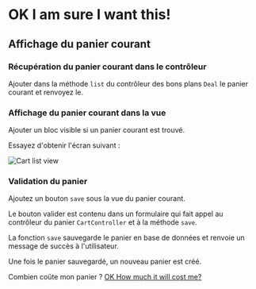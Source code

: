 OK I am sure I want this!
=========================

Affichage du panier courant
--

### Récupération du panier courant dans le contrôleur

Ajouter dans la méthode <code>list</code> du contrôleur des bons plans <code>Deal</code> le panier courant et renvoyez le.

### Affichage du panier courant dans la vue

Ajouter un bloc visible si un panier courant est trouvé.

Essayez d'obtenir l'écran suivant :

![Cart list view](https://raw2.github.com/larpomatic/larpo-deals/master/hands-on/img/cart_current_cart.png)

### Validation du panier

Ajoutez un bouton <code>save</code> sous la vue du panier courant.

Le bouton valider est contenu dans un formulaire qui fait appel au contrôleur 
du panier <code>CartController</code> et à la méthode <code>save</code>.

La fonction <code>save</code> sauvegarde le panier en base de données et renvoie un message de succès à l'utilisateur.

Une fois le panier sauvegardé, un nouveau panier est créé.

Combien coûte mon panier ? [OK How much it will cost me?](p6.md)
